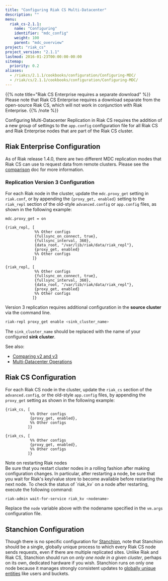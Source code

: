 ```yaml
---
title: "Configuring Riak CS Multi-Datacenter"
description: ""
menu:
  riak_cs-2.1.1:
    name: "Configuring"
    identifier: "mdc_config"
    weight: 100
    parent: "mdc_overview"
project: "riak_cs"
project_version: "2.1.1"
lastmod: 2016-01-23T00:00:00-00:00
sitemap:
  priority: 0.2
aliases:
  - /riakcs/2.1.1/cookbooks/configuration/Configuring-MDC/
  - /riak/cs/2.1.1/cookbooks/configuration/Configuring-MDC/
---
```


{{% note title="Riak CS Enterprise requires a separate download" %}}
Please note that Riak CS Enterprise requires a download separate from the
open-source Riak CS, which will not work in conjunction with Riak Enterprise.
{{% /note %}}

Configuring Multi-Datacenter Replication in Riak CS requires the
addition of a new group of settings to the `app.config` configuration
file for all Riak CS and Riak Enterprise nodes that are part of the Riak
CS cluster.

## Riak Enterprise Configuration

As of Riak release 1.4.0, there are two different MDC replication modes
that Riak CS can use to request data from remote clusters. Please see
the [comparison]({{<baseurl>}}riak/kv/2.1.3/using/reference/multi-datacenter/comparison) doc for more information.

### Replication Version 3 Configuration

For each Riak node in the cluster, update the `mdc.proxy_get` setting in
`riak.conf`, or by appending the `{proxy_get, enabled}` setting to the
`riak_repl` section of the old-style `advanced.config` or `app.config` files,
 as shown in the following example:

```riakconf
mdc.proxy_get = on
```

```advancedconfig
{riak_repl, [
             %% Other configs
             {fullsync_on_connect, true},
             {fullsync_interval, 360},
             {data_root, "/var/lib/riak/data/riak_repl"},
             {proxy_get, enabled}
             %% Other configs
            ]}
```

```appconfig
{riak_repl, [
             %% Other configs
             {fullsync_on_connect, true},
             {fullsync_interval, 360},
             {data_root, "/var/lib/riak/data/riak_repl"},
             {proxy_get, enabled}
             %% Other configs
            ]}
```

Version 3 replication requires additional configuration in the **source
cluster** via the command line.

```bash
riak-repl proxy_get enable <sink_cluster_name>
```

The `sink_cluster_name` should be replaced with the name of your
configured **sink cluster**.

See also:

<!-- * [Upgrading from v2 to v3]({{<baseurl>}}riak/kv/2.1.3/setup/upgrading/multi-datacenter) -->
* [Comparing v2 and v3]({{<baseurl>}}riak/kv/2.1.3/using/reference/multi-datacenter/comparison)
* [Multi-Datacenter Operations]({{<baseurl>}}riak/kv/2.1.3/using/cluster-operations/v3-multi-datacenter)

## Riak CS Configuration

For each Riak CS node in the cluster, update the `riak_cs` section of the
`advanced.config`, or the old-style `app.config` files, by appending the
`proxy_get` setting as shown in the following example:

```advancedconfig
{riak_cs, [
           %% Other configs
           {proxy_get, enabled},
           %% Other configs
          ]}
```

```appconfig
{riak_cs, [
           %% Other configs
           {proxy_get, enabled},
           %% Other configs
          ]}
```

<div class ="note">
<div class="title">Note on restarting Riak nodes</div>
Be sure that you restart cluster nodes in a rolling fashion after making
configuration changes. In particular, after restarting a node, be sure
that you wait for Riak's key/value store to become available before
restarting the next node. To check the status of `riak_kv` on a node
after restarting, execute the following command:

```bash
riak-admin wait-for-service riak_kv <nodename>
```

Replace the `node` variable above with the nodename specified in the
`vm.args` configuration file.
</div>

## Stanchion Configuration

Though there is no specific configuration for [Stanchion]({{<baseurl>}}riak/cs/2.1.1/theory/stanchion), note that
Stanchion should be a single, globally unique process to which every
Riak CS node sends requests, even if there are multiple replicated
sites.  Unlike Riak and Riak CS, Stanchion should run on _only one node
in a given cluster_, perhaps on its own, dedicated hardware if you wish.
Stanchion runs on only one node because it manages strongly consistent
updates to [globally unique entities]({{<baseurl>}}riak/cs/2.1.1/theory/stanchion/#globally-unique-entities) like users and buckets.
